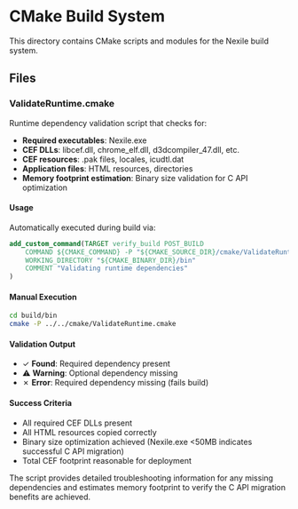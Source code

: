 # CMake Build System

This directory contains CMake scripts and modules for the Nexile build system.

## Files

### ValidateRuntime.cmake
Runtime dependency validation script that checks for:

- **Required executables**: Nexile.exe
- **CEF DLLs**: libcef.dll, chrome_elf.dll, d3dcompiler_47.dll, etc.
- **CEF resources**: .pak files, locales, icudtl.dat
- **Application files**: HTML resources, directories
- **Memory footprint estimation**: Binary size validation for C API optimization

#### Usage
Automatically executed during build via:
```cmake
add_custom_command(TARGET verify_build POST_BUILD
    COMMAND ${CMAKE_COMMAND} -P "${CMAKE_SOURCE_DIR}/cmake/ValidateRuntime.cmake"
    WORKING_DIRECTORY "${CMAKE_BINARY_DIR}/bin"
    COMMENT "Validating runtime dependencies"
)
```

#### Manual Execution
```bash
cd build/bin
cmake -P ../../cmake/ValidateRuntime.cmake
```

#### Validation Output
- ✓ **Found**: Required dependency present
- ⚠ **Warning**: Optional dependency missing
- ✗ **Error**: Required dependency missing (fails build)

#### Success Criteria
- All required CEF DLLs present
- All HTML resources copied correctly
- Binary size optimization achieved (Nexile.exe <50MB indicates successful C API migration)
- Total CEF footprint reasonable for deployment

The script provides detailed troubleshooting information for any missing dependencies and estimates memory footprint to verify the C API migration benefits are achieved.